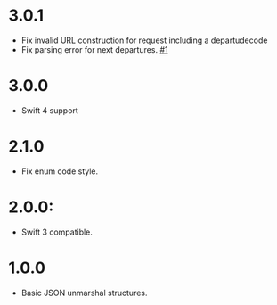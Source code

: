 # 3.0.1
- Fix invalid URL construction for request including a departudecode
- Fix parsing error for next departures. [#1](https://github.com/yageek/TPGSwift/issues/1)

# 3.0.0
- Swift 4 support

# 2.1.0
- Fix enum code style.

# 2.0.0:
- Swift 3 compatible.

# 1.0.0
- Basic JSON unmarshal structures.
